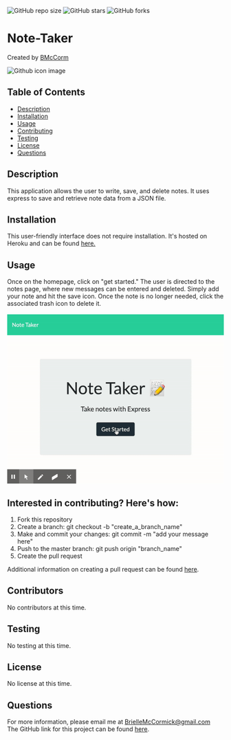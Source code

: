 ![GitHub repo size](https://img.shields.io/github/repo-size/BMcCorm/Note-Taker)
![GitHub stars](https://img.shields.io/github/stars/BMcCorm/Note-Taker?style=social)
![GitHub forks](https://img.shields.io/github/forks/BMcCorm/Note-Taker?style=social)

# Note-Taker

Created by [BMcCorm](https://github.com/BMcCorm)

![Github icon image](https://avatars1.githubusercontent.com/u/64443618?v=4)

## Table of Contents

- [Description](#Description)
- [Installation](#Installation)
- [Usage](#Usage)
- [Contributing](#Contributors)
- [Testing](#Testing)
- [License](#License)
- [Questions](#Questions)

## Description

This application allows the user to write, save, and delete notes. It uses express to save and retrieve note data from a JSON file.

## Installation

This user-friendly interface does not require installation. It's hosted on Heroku and can be found [here.](https://note-taker-bm.herokuapp.com/)

## Usage

Once on the homepage, click on "get started." The user is directed to the notes page, where new messages can be entered and deleted. Simply add your note and hit the save icon. Once the note is no longer needed, click the associated trash icon to delete it. <br> <br> ![App Demo](public/assets/css/Note-Taker-demo.gif)

## Interested in contributing? Here's how:

1. Fork this repository
2. Create a branch: git checkout -b "create_a_branch_name"
3. Make and commit your changes: git commit -m "add your message here"
4. Push to the master branch: git push origin "branch_name"
5. Create the pull request

Additional information on creating a pull request can be found [here](https://help.github.com/en/github/collaborating-with-issues-and-pull-requests/creating-a-pull-request).

## Contributors

No contributors at this time.

## Testing

No testing at this time.

## License

No license at this time.

## Questions

For more information, please email me at BrielleMcCormick@gmail.com <br>
The GitHub link for this project can be found [here](https://BMcCorm.github.io/Note-Taker/).
